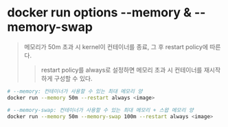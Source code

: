 # docker run options --memory & --memory-swap

> 메모리가 50m 초과 시 kernel이 컨테이너를 종료, 그 후 restart policy에 따른다.
>
> > restart policy를 always로 설정하면 메모리 초과 시 컨테이너를 재시작하게 구성할 수 있다.

```sh
# --memory: 컨테이너가 사용할 수 있는 최대 메모리 양
docker run --memory 50m --restart always <image>

# --memory-swap: 컨테이너가 사용할 수 있는 최대 메모리 + 스왑 메모리 양
docker run --memory 50m --memory-swap 100m --restart always <image>
```
